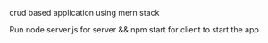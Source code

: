 crud based application using mern stack

Run node server.js for server && npm start for client to start the app
